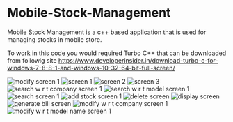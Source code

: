 # Mobile-Stock-Management
Mobile Stock Management is a c++ based application that is used for managing stocks in mobile store.

To work in this code you would required Turbo C++ that can be downloaded from followig site
https://www.developerinsider.in/download-turbo-c-for-windows-7-8-8-1-and-windows-10-32-64-bit-full-screen/

![modify screen 1](https://user-images.githubusercontent.com/24753654/45309557-91e4e900-b541-11e8-8fc5-98cfd4174c04.JPG)
![screen 1](https://user-images.githubusercontent.com/24753654/45309560-91e4e900-b541-11e8-82ec-772ab46032e2.JPG)
![screen 2](https://user-images.githubusercontent.com/24753654/45309561-91e4e900-b541-11e8-981b-35bb788f0915.JPG)
![screen 3](https://user-images.githubusercontent.com/24753654/45309562-927d7f80-b541-11e8-90e5-fcbfd3d2b210.JPG)
![search w r t company screen 1](https://user-images.githubusercontent.com/24753654/45309563-927d7f80-b541-11e8-9eff-ad59a2652fce.JPG)
![search w r t model screen 1](https://user-images.githubusercontent.com/24753654/45309566-93aeac80-b541-11e8-8fa8-c648aaf343e3.JPG)
![search screen 1](https://user-images.githubusercontent.com/24753654/45309568-93aeac80-b541-11e8-9dd4-2f07a4a42c7d.JPG)
![add stock screen 1](https://user-images.githubusercontent.com/24753654/45309570-94474300-b541-11e8-9576-957e6eb8affd.JPG)
![delete screen](https://user-images.githubusercontent.com/24753654/45309572-94474300-b541-11e8-825c-bfc0f3e3759b.JPG)
![display screen](https://user-images.githubusercontent.com/24753654/45309575-94dfd980-b541-11e8-8f16-3478130b0e32.JPG)
![generate bill screen](https://user-images.githubusercontent.com/24753654/45309577-95787000-b541-11e8-9055-7e4c962d83f9.JPG)
![modify w r t company screen 1](https://user-images.githubusercontent.com/24753654/45309579-95787000-b541-11e8-91f1-168442874e1b.JPG)
![modify w r t model name screen 1](https://user-images.githubusercontent.com/24753654/45309580-96110680-b541-11e8-9a4f-456aabc1ecc1.JPG)
